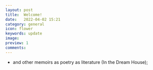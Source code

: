 ```yaml
---
layout: post
title:  Welcome!
date:   2022-04-02 15:21
category: general
icon: flower
keywords: update
image:
preview: 1
comments:
---
```


- and other memoirs as poetry as literature (In the Dream House); 